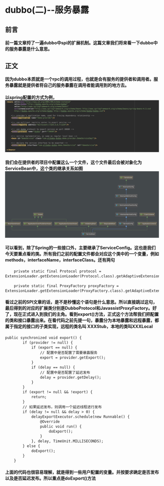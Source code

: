 # dubbo(二)--服务暴露
## 前言
#### 前一篇文章捋了一遍dubbo中spi的扩展机制。这篇文章我们将来看一下dubbo中的服务暴露是什么意思。
## 正文
#### 因为dubbo本质就是一个rpc的调用过程，也就是会有服务的提供者和调用者。服务暴露就是提供者将自己的服务暴露在调用者能调用到的地方去。
#### 以spring配置的方式为例，![dubbo-xml](img/dubbo-xml.tiff)
#### 我们会在提供者的项目中配置这么一个文件，这个文件最后会被对象化为ServiceBean中，这个类的继承关系如图![dubbo-class](img/dubbo-class.jpeg)
#### 可以看到，除了Spring的一些接口外，主要继承了ServiceConfig。这也是我们今天要重点看的类。所有我们之前的配置文件都会对应这个类中的一个变量，例如methods，interfaceName，interfaceClass。还有两句
```
    private static final Protocol protocol = ExtensionLoader.getExtensionLoader(Protocol.class).getAdaptiveExtension();

    private static final ProxyFactory proxyFactory = ExtensionLoader.getExtensionLoader(ProxyFactory.class).getAdaptiveExtension();
```
#### 看过之前的SPI文章的话，是不是秒懂这个语句是什么意思。所以直接跳过这句，最后得到的对应的扩展类分别是DubboProtocol和JavassistProxyFactory。好了，现在正式进入到我们的主角。看到export()方法，正式这个方法帮我们把配置的类和接口暴露出来。在看代码之前先提一句，暴露分为本地暴露和远程暴露，都属于指定的接口的子类实现，远程的类名叫 XXXStub，本地的类叫XXXLocal
```
public synchronized void export() {
        if (provider != null) {
            if (export == null) {
            	// 配置中是否配置了需要暴露服务
                export = provider.getExport();
            }
            if (delay == null) {
            	// 配置中是否配置了延迟发布
                delay = provider.getDelay();
            }
        }
        if (export != null && !export) {
            return;
        }
		// 如果延迟发布，则调用一个延迟线程进行发布
        if (delay != null && delay > 0) {
            delayExportExecutor.schedule(new Runnable() {
                @Override
                public void run() {
                    doExport();
                }
            }, delay, TimeUnit.MILLISECONDS);
        } else {
            doExport();
        }
    }
```
#### 上面的代码也很容易理解，就是得到一些用户配置的变量。并按要求确定是否发布以及是否延迟发布。所以重点是doExport()方法


